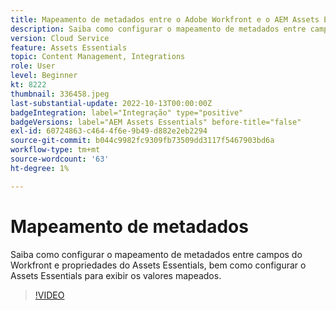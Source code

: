 ```yaml
---
title: Mapeamento de metadados entre o Adobe Workfront e o AEM Assets Essentials
description: Saiba como configurar o mapeamento de metadados entre campos do Workfront e propriedades do Assets Essentials, bem como configurar o Assets Essentials para exibir os metadados mapeados.
version: Cloud Service
feature: Assets Essentials
topic: Content Management, Integrations
role: User
level: Beginner
kt: 8222
thumbnail: 336458.jpeg
last-substantial-update: 2022-10-13T00:00:00Z
badgeIntegration: label="Integração" type="positive"
badgeVersions: label="AEM Assets Essentials" before-title="false"
exl-id: 60724863-c464-4f6e-9b49-d882e2eb2294
source-git-commit: b044c9982fc9309fb73509dd3117f5467903bd6a
workflow-type: tm+mt
source-wordcount: '63'
ht-degree: 1%

---
```


# Mapeamento de metadados

Saiba como configurar o mapeamento de metadados entre campos do Workfront e propriedades do Assets Essentials, bem como configurar o Assets Essentials para exibir os valores mapeados.

>[!VIDEO](https://video.tv.adobe.com/v/336458?quality=12&learn=on)
